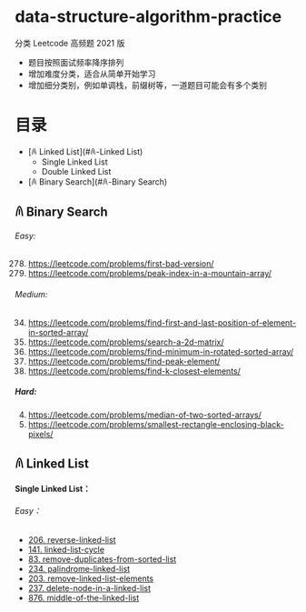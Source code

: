 # data-structure-algorithm-practice
分类 Leetcode 高频题 2021 版

- 题目按照面试频率降序排列
- 增加难度分类，适合从简单开始学习
- 增加细分类别，例如单调栈，前缀树等，一道题目可能会有多个类别

# 目录
- [𐀴 Linked List](#𐀴-Linked List)
    - Single Linked List
    - Double Linked List
- [𐀴 Binary Search](#𐀴-Binary Search)

## 𐀴 Binary Search
###### Easy:
278. https://leetcode.com/problems/first-bad-version/
852. https://leetcode.com/problems/peak-index-in-a-mountain-array/

###### Medium:
34. https://leetcode.com/problems/find-first-and-last-position-of-element-in-sorted-array/
74. https://leetcode.com/problems/search-a-2d-matrix/
153. https://leetcode.com/problems/find-minimum-in-rotated-sorted-array/
162. https://leetcode.com/problems/find-peak-element/
658. https://leetcode.com/problems/find-k-closest-elements/

##### Hard:
4. https://leetcode.com/problems/median-of-two-sorted-arrays/
302. https://leetcode.com/problems/smallest-rectangle-enclosing-black-pixels/

## 𐀴 Linked List

#### Single Linked List：

###### Easy：

- [206. reverse-linked-list](https://leetcode.com/problems/reverse-linked-list/)
- [141. linked-list-cycle](https://leetcode.com/problems/linked-list-cycle/)
- [83. remove-duplicates-from-sorted-list](https://leetcode.com/problems/remove-duplicates-from-sorted-list/)
- [234. palindrome-linked-list](https://leetcode.com/problems/palindrome-linked-list/)
- [203. remove-linked-list-elements](https://leetcode.com/problems/remove-linked-list-elements/)
- [237. delete-node-in-a-linked-list](https://leetcode.com/problems/delete-node-in-a-linked-list/)
- [876. middle-of-the-linked-list](https://leetcode.com/problems/middle-of-the-linked-list/)
